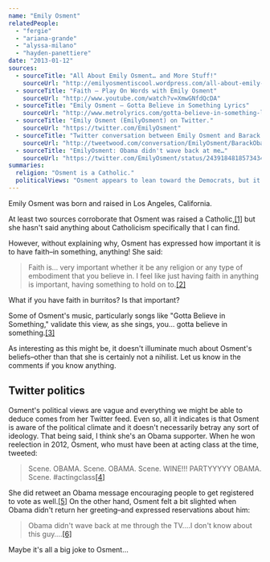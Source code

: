 ```yaml
---
name: "Emily Osment"
relatedPeople:
  - "fergie"
  - "ariana-grande"
  - "alyssa-milano"
  - "hayden-panettiere"
date: "2013-01-12"
sources:
  - sourceTitle: "All About Emily Osment… and More Stuff!"
    sourceUrl: "http://emilyosmentiscool.wordpress.com/all-about-emily-osmentand-more-stuff/"
  - sourceTitle: "Faith – Play On Words with Emily Osment"
    sourceUrl: "http://www.youtube.com/watch?v=XmwGNfdQcDA"
  - sourceTitle: "Emily Osment – Gotta Believe in Something Lyrics"
    sourceUrl: "http://www.metrolyrics.com/gotta-believe-in-something-lyrics-emily-osment.html"
  - sourceTitle: "Emily Osment (EmilyOsment) on Twitter."
    sourceUrl: "https://twitter.com/EmilyOsment"
  - sourceTitle: "Twitter conversation between Emily Osment and Barack Obama"
    sourceUrl: "http://tweetwood.com/conversation/EmilyOsment/BarackObama"
  - sourceTitle: "EmilyOsment: Obama didn't wave back at me…"
    sourceUrl: "https://twitter.com/EmilyOsment/status/243918481857343488"
summaries:
  religion: "Osment is a Catholic."
  politicalViews: "Osment appears to lean toward the Democrats, but it's all very vague."
---
```


Emily Osment was born and raised in Los Angeles, California.

At least two sources corroborate that Osment was raised a Catholic,<a class="source-citation" href="#http%3A%2F%2Femilyosmentiscool.wordpress.com%2Fall-about-emily-osmentand-more-stuff%2F" title="All About Emily Osment… and More Stuff!">[1]</a> but she hasn't said anything about Catholicism specifically that I can find.

However, without explaining why, Osment has expressed how important it is to have faith–in something, anything! She said:

>Faith is… very important whether it be any religion or any type of embodiment that you believe in. I feel like just having faith in anything is important, having something to hold on to.<a class="source-citation" href="#http%3A%2F%2Fwww.youtube.com%2Fwatch%3Fv%3DXmwGNfdQcDA" title="Faith – Play On Words with Emily Osment">[2]</a>

What if you have faith in burritos? Is that important?

Some of Osment's music, particularly songs like "Gotta Believe in Something," validate this view, as she sings, you… gotta believe in something.<a class="source-citation" href="#http%3A%2F%2Fwww.metrolyrics.com%2Fgotta-believe-in-something-lyrics-emily-osment.html" title="Emily Osment – Gotta Believe in Something Lyrics">[3]</a>

As interesting as this might be, it doesn't illuminate much about Osment's beliefs–other than that she is certainly not a nihilist. Let us know in the comments if you know anything.


## Twitter politics

Osment's political views are vague and everything we might be able to deduce comes from her Twitter feed. Even so, all it indicates is that Osment is aware of the political climate and it doesn't necessarily betray any sort of ideology. That being said, I think she's an Obama supporter. When he won reelection in 2012, Osment, who must have been at acting class at the time, tweeted:

>Scene. OBAMA. Scene. OBAMA. Scene. WINE!!! PARTYYYYY OBAMA. Scene. #actingclass<a class="source-citation" href="#https%3A%2F%2Ftwitter.com%2FEmilyOsment" title="Emily Osment (EmilyOsment) on Twitter.">[4]</a>

She did retweet an Obama message encouraging people to get registered to vote as well.<a class="source-citation" href="#http%3A%2F%2Ftweetwood.com%2Fconversation%2FEmilyOsment%2FBarackObama" title="Twitter conversation between Emily Osment and Barack Obama">[5]</a> On the other hand, Osment felt a bit slighted when Obama didn't return her greeting–and expressed reservations about him:

>Obama didn't wave back at me through the TV….I don't know about this guy….<a class="source-citation" href="#https%3A%2F%2Ftwitter.com%2FEmilyOsment%2Fstatus%2F243918481857343488" title="EmilyOsment: Obama didn&apos;t wave back at me…">[6]</a>

Maybe it's all a big joke to Osment…